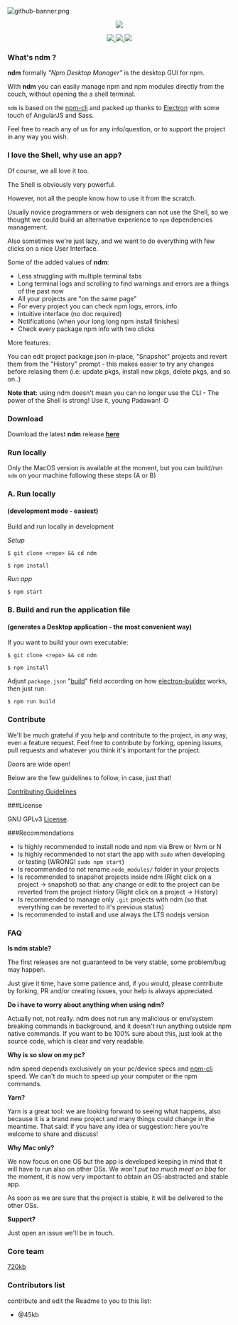 ![github-banner.png](http://i.imgur.com/61OLE5Z.png)
<p align="center" style="text-align:center">
  <img src="http://i.imgur.com/bnxdjg9.png"/>
</p>

<p align="center" style="text-align:center">
<a href="https://github.com/720kb/ndm/releases" target="_blank">
<img src="https://img.shields.io/github/release/720kb/ndm.svg"/>
</a>
<a href="https://github.com/720kb/ndm/blob/master/LICENSE.md" target="_blank">
<img src="https://img.shields.io/aur/license/yaourt.svg"/>
</a>
<a href="https://gitter.im/720kb/ndm" target="_blank">
<img src="https://img.shields.io/gitter/room/ndm/ndm.js.svg"/>
</a>

</p>

### What's ndm ?

**ndm** formally _"Npm Desktop Manager"_ is the desktop GUI for npm.

With **ndm** you can easily manage npm and npm modules directly from the couch, without opening the a shell terminal.

`ndm` is based on the [npm-cli](https://docs.npmjs.com/cli/npm) and packed up thanks to [Electron](https://github.com/electron/electron) with some touch of AngularJS and Sass.

Feel free to reach any of us for any info/question, or to support the project in any way you wish.

### I love the Shell, why use an app?

Of course, we all love it too.

The Shell is obviously very powerful.

However, not all the people know how to use it from the scratch.

Usually novice programmers or web designers can not use the Shell, so we thought we could build an alternative experience to `npm` dependencies management.

Also sometimes we're just lazy, and we want to do everything with few clicks on a nice User Interface. 


Some of the added values of **ndm**:

- Less struggling with multiple terminal tabs
- Long terminal logs and scrolling to find warnings and errors are a things of the past now
- All your projects are "on the same page"
- For every project you can check npm logs, errors, info 
- Intuitive interface (no doc required)
- Notifications (when your long long npm install finishes)
- Check every package npm info with two clicks 

More features:

You can edit project package.json in-place, "Snapshot" projects and revert them from the "History" prompt - this makes easier to try any changes before relasing them (i.e: update pkgs, install new pkgs, delete pkgs, and so on..)


**Note that:** using ndm doesn't mean you can no longer use the CLI - The power of the Shell is strong! Use it, young Padawan! :D


### Download

Download the latest **ndm** release **[here](https://github.com/720kb/ndm/releases/)**

### Run locally 

Only the MacOS version is available at the moment, but you can build/run `ndm` on your machine following these steps (A or B)


### A. Run locally 

#### (development mode - easiest)

Build and run locally in development

_Setup_

`$ git clone <repo> && cd ndm`

`$ npm install`

_Run app_

`$ npm start`


### B. Build and run the application file

#### (generates a Desktop application - the most convenient way)

If you want to build your own executable:

`$ git clone <repo> && cd ndm`

`$ npm install`

Adjust `package.json`  "[build](https://github.com/720kb/ndm/blob/master/package.json)" field according on how [electron-builder](https://github.com/electron-userland/electron-builder) works, then just run:

`$ npm run build`


### Contribute

We'll be much grateful if you help and contribute to the project, in any way, even a feature request.
Feel free to contribute by forking, opening issues, pull requests and whatever you think it's important for the project.

Doors are wide open!

Below are the few guidelines to follow, in case, just that!

[Contributing Guidelines](https://github.com/720kb/ndm/blob/master/CONTRIBUTING.md)

###License

GNU GPLv3 [License](LICENSE.md).

###Recommendations

- Is highly recommended to install node and npm via Brew or Nvm or N
- Is highly recommended to not start the app with `sudo` when developing or testing (WRONG! `sudo npm start`)
- Is recommended to not rename `node_modules/` folder in your projects
- Is recommended to snapshot projects inside ndm (Right click on a project -> snapshot) so that: any change or edit to the project can be reverted from the project History (Right click on a project -> History)
- Is recommended to manage only `.git` projects with ndm (so that everything can be reverted to it's previous status)
- Is recommended to install and use always the LTS nodejs version

### FAQ

**Is ndm stable?**

The first releases are not guaranteed to be very stable, some problem/bug may happen.

Just give it time, have some patience and, if you would, please contribute by forking, PR and/or creating issues, your help is always appreciated.


**Do i have to worry about anything when using ndm?**

Actually not, not really.
ndm does not run any malicious or env/system breaking commands in background, and it doesn't run anything outside npm native commands.
If you want to be 100% sure about this, just look at the source code, which is clear and very readable.


**Why is so slow on my pc?**

ndm speed depends exclusively on your pc/device specs and [npm-cli](https://docs.npmjs.com/cli/npm) speed.
We can't do much to speed up your computer or the npm commands.


**Yarn?**

Yarn is a great tool: we are looking forward to seeing what happens, also because it is a brand new project and many things could change in the meantime. That said: if you have any idea or suggestion: here you're welcome to share and discuss!


**Why Mac only?**

We now focus on one OS but the app is developed keeping in mind that it will have to run also on other OSs. We won't _put too much meat on bbq_ for the moment, it is now very important to obtain an OS-abstracted and stable app.

As soon as we are sure that the project is stable, it will be delivered to the other OSs.


**Support?**

Just open an issue we'll be in touch.


### Core team

[720kb](https://720kb.net)


### Contributors list

contribute and edit the Readme to you to this list:

- @45kb
